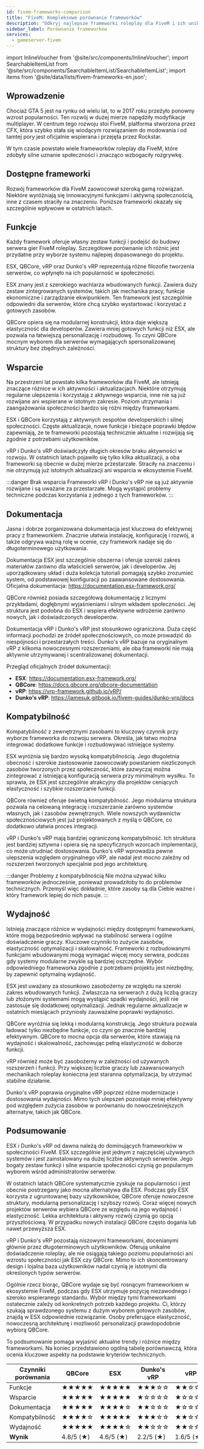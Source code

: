 ```yaml
---
id: fivem-frameworks-comparison
title: "FiveM: Kompleksowe porównanie frameworków"
description: "Odkryj najlepsze frameworki roleplay dla FiveM i ich unikalne funkcje, które wzbogacą Twoje doświadczenie w GTA 5 multiplayer → Sprawdź teraz"
sidebar_label: Porównanie frameworków
services:
  - gameserver-fivem
---
```


import InlineVoucher from '@site/src/components/InlineVoucher';
import SearchableItemList from '@site/src/components/SearchableItemList/SearchableItemList';
import items from '@site/data/lists/fivem-frameworks-en.json';

## Wprowadzenie

Chociaż GTA 5 jest na rynku od wielu lat, to w 2017 roku przeżyło ponowny wzrost popularności. Ten rozwój w dużej mierze napędziły modyfikacje multiplayer. W centrum tego rozwoju stoi FiveM, platforma stworzona przez CFX, która szybko stała się wiodącym rozwiązaniem do modowania i od tamtej pory jest oficjalnie wspierana i przejęta przez Rockstar.

W tym czasie powstało wiele frameworków roleplay dla FiveM, które zdobyły silne uznanie społeczności i znacząco wzbogaciły rozgrywkę.

<InlineVoucher />

## Dostępne frameworki
Rozwój frameworków dla FiveM zaowocował szeroką gamą rozwiązań. Niektóre wyróżniają się innowacyjnymi funkcjami i aktywną społecznością, inne z czasem straciły na znaczeniu. Poniższe frameworki okazały się szczególnie wpływowe w ostatnich latach.

<SearchableItemList items={items} />



## Funkcje
Każdy framework oferuje własny zestaw funkcji i podejść do budowy serwera gier FiveM roleplay. Szczegółowe porównanie ich różnic jest przydatne przy wyborze systemu najlepiej dopasowanego do projektu.

ESX, QBCore, vRP oraz Dunko's vRP reprezentują różne filozofie tworzenia serwerów, co wpłynęło na ich popularność w społeczności.

ESX znany jest z szerokiego wachlarza wbudowanych funkcji. Zawiera duży zestaw zintegrowanych systemów, takich jak mechanika pracy, funkcje ekonomiczne i zarządzanie ekwipunkiem. Ten framework jest szczególnie odpowiedni dla serwerów, które chcą szybko wystartować i korzystać z gotowych zasobów.

QBCore opiera się na modularnej konstrukcji, która daje większą elastyczność dla developerów. Zawiera mniej gotowych funkcji niż ESX, ale pozwala na łatwiejszą personalizację i rozbudowę. To czyni QBCore mocnym wyborem dla serwerów wymagających spersonalizowanej struktury bez zbędnych zależności.


## Wsparcie
Na przestrzeni lat powstało kilka frameworków dla FiveM, ale istnieją znaczące różnice w ich aktywności i aktualizacjach. Niektóre otrzymują regularne ulepszenia i korzystają z aktywnego wsparcia, inne nie są już rozwijane ani wspierane w istotnym zakresie. Poziom utrzymania i zaangażowania społeczności bardzo się różni między frameworkami.

ESX i QBCore korzystają z aktywnych zespołów developerskich i silnej społeczności. Częste aktualizacje, nowe funkcje i bieżące poprawki błędów zapewniają, że te frameworki pozostają technicznie aktualne i rozwijają się zgodnie z potrzebami użytkowników.

vRP i Dunko's vRP doświadczyły długich okresów braku aktywności w rozwoju. W ostatnich latach pojawiło się tylko kilka aktualizacji, a oba frameworki są obecnie w dużej mierze przestarzałe. Straciły na znaczeniu i nie otrzymują już istotnych aktualizacji ani wsparcia w ekosystemie FiveM.

:::danger Brak wsparcia
Frameworki vRP i Dunko's vRP nie są już aktywnie rozwijane i są uważane za przestarzałe. Mogą wystąpić problemy techniczne podczas korzystania z jednego z tych frameworków.
:::



## Dokumentacja

Jasna i dobrze zorganizowana dokumentacja jest kluczowa do efektywnej pracy z frameworkiem. Znacznie ułatwia instalację, konfigurację i rozwój, a także odgrywa ważną rolę w ocenie, czy framework nadaje się do długoterminowego użytkowania.

Dokumentacja ESX jest szczególnie obszerna i oferuje szeroki zakres materiałów zarówno dla właścicieli serwerów, jak i developerów. Jej uporządkowany układ i duża kolekcja tutoriali pomagają szybko zrozumieć system, od podstawowej konfiguracji po zaawansowane dostosowania.
Oficjalna dokumentacja: https://documentation.esx-framework.org/

QBCore również posiada szczegółową dokumentację z licznymi przykładami, dogłębnymi wyjaśnieniami i silnym wkładem społeczności. Jej struktura jest podobna do ESX i wspiera efektywne wdrożenie zarówno nowych, jak i doświadczonych developerów.

Dokumentacja vRP i Dunko's vRP jest stosunkowo ograniczona. Duża część informacji pochodzi ze źródeł społecznościowych, co może prowadzić do niespójności i przestarzałych treści. Dunko's vRP bazuje na oryginalnym vRP z kilkoma nowoczesnymi rozszerzeniami, ale oba frameworki nie mają aktywnie utrzymywanej i scentralizowanej dokumentacji.

Przegląd oficjalnych źródeł dokumentacji:

- **ESX**: https://documentation.esx-framework.org/
- **QBCore**: https://docs.qbcore.org/qbcore-documentation
- **vRP**: https://vrp-framework.github.io/vRP/
- **Dunko's vRP**: https://jamesuk.gitbook.io/fivem-guides/dunko-vrp/docs

## Kompatybilność

Kompatybilność z zewnętrznymi zasobami to kluczowy czynnik przy wyborze frameworka do rozwoju serwera. Określa, jak łatwo można integrować dodatkowe funkcje i rozbudowywać istniejące systemy.

ESX wyróżnia się bardzo wysoką kompatybilnością. Jego długoletnia obecność i szerokie zastosowanie zaowocowały powstaniem niezliczonych zasobów tworzonych przez społeczność, które zazwyczaj można zintegrować z istniejącą konfiguracją serwera przy minimalnym wysiłku. To sprawia, że ESX jest szczególnie atrakcyjny dla projektów ceniących elastyczność i szybkie rozszerzanie funkcji.

QBCore również oferuje świetną kompatybilność. Jego modularna struktura pozwala na celowaną integrację i rozszerzanie zarówno systemów własnych, jak i zasobów zewnętrznych. Wiele nowszych wydawnictw społecznościowych jest już projektowanych z myślą o QBCore, co dodatkowo ułatwia proces integracji.

vRP i Dunko's vRP mają bardziej ograniczoną kompatybilność. Ich struktura jest bardziej sztywna i opiera się na specyficznych wzorcach implementacji, co może utrudniać dostosowania. Dunko's vRP wprowadza pewne ulepszenia względem oryginalnego vRP, ale nadal jest mocno zależny od rozszerzeń tworzonych specjalnie pod jego architekturę.

:::danger Problemy z kompatybilnością
Nie można używać kilku frameworków jednocześnie, ponieważ prowadziłoby to do problemów technicznych. Przemyśl więc dokładnie, które zasoby są dla Ciebie ważne i który framework lepiej do nich pasuje.
:::

## Wydajność

Istnieją znaczące różnice w wydajności między dostępnymi frameworkami, które mogą bezpośrednio wpływać na stabilność serwera i ogólne doświadczenie graczy. Kluczowe czynniki to zużycie zasobów, elastyczność optymalizacji i skalowalność. Frameworki z rozbudowanymi funkcjami wbudowanymi mogą wymagać więcej mocy serwera, podczas gdy systemy modularne zwykle są bardziej oszczędne. Wybór odpowiedniego frameworka zgodnie z potrzebami projektu jest niezbędny, by zapewnić optymalną wydajność.

ESX jest uważany za stosunkowo zasobożerny ze względu na szeroki zakres wbudowanych funkcji. Zwłaszcza na serwerach z dużą liczbą graczy lub złożonymi systemami mogą wystąpić spadki wydajności, jeśli nie zastosuje się dodatkowej optymalizacji. Jednak regularne aktualizacje w ostatnich miesiącach przyniosły zauważalne poprawki wydajności.

QBCore wyróżnia się lekką i modularną konstrukcją. Jego struktura pozwala ładować tylko niezbędne funkcje, co czyni go znacznie bardziej efektywnym. QBCore to mocna opcja dla serwerów, które stawiają na wydajność i skalowalność, zachowując pełną elastyczność w doborze funkcji.

vRP również może być zasobożerny w zależności od używanych rozszerzeń i funkcji. Przy większej liczbie graczy lub zaawansowanych mechanikach roleplay konieczna jest staranna optymalizacja, by utrzymać stabilne działanie.

Dunko's vRP poprawia oryginalne vRP poprzez różne modernizacje i dostosowania wydajności. Mimo tych ulepszeń pozostaje mniej efektywny pod względem zużycia zasobów w porównaniu do nowocześniejszych alternatyw, takich jak QBCore.

## Podsumowanie

ESX i Dunko's vRP od dawna należą do dominujących frameworków w społeczności FiveM. ESX szczególnie jest jednym z najczęściej używanych systemów i jest zainstalowany na dużej liczbie aktywnych serwerów. Jego bogaty zestaw funkcji i silne wsparcie społeczności czynią go popularnym wyborem wśród administratorów serwerów.

W ostatnich latach QBCore systematycznie zyskuje na popularności i jest obecnie postrzegany jako mocna alternatywa dla ESX. Podczas gdy ESX korzysta z ugruntowanej bazy użytkowników, QBCore oferuje nowoczesne struktury, modularną personalizację i szybszy rozwój. Coraz więcej nowych projektów serwerów wybiera QBCore ze względu na jego wydajność i elastyczność. Lekka architektura i aktywny rozwój czynią go opcją przyszłościową. W przypadku nowych instalacji QBCore często dogania lub nawet przewyższa ESX.

vRP i Dunko's vRP pozostają niszowymi frameworkami, docenianymi głównie przez długoterminowych użytkowników. Oferują unikalne doświadczenie roleplay, ale nie osiągają takiego poziomu popularności ani wzrostu społeczności jak ESX czy QBCore. Mimo to ich skoncentrowany design i lojalna baza użytkowników nadal czynią je istotnymi dla określonych typów serwerów.

Ogólnie rzecz biorąc, QBCore wydaje się być rosnącym frameworkiem w ekosystemie FiveM, podczas gdy ESX utrzymuje pozycję niezawodnego i szeroko wspieranego standardu. Wybór między tymi frameworkami ostatecznie zależy od konkretnych potrzeb każdego projektu. Ci, którzy szukają sprawdzonego systemu z dużym wyborem gotowych zasobów, znajdą w ESX odpowiednie rozwiązanie. Osoby preferujące elastyczność, nowoczesną architekturę i możliwość personalizacji prawdopodobnie wybiorą QBCore.

To podsumowanie pomaga wyjaśnić aktualne trendy i różnice między frameworkami. Na koniec przedstawiono ogólną tabelę porównawczą, która ocenia kluczowe aspekty na podstawie kryteriów technicznych.

| Czynniki porównania | QBCore    | ESX       | Dunko's vRP | vRP       |
| ------------------- | --------- | --------- | ----------- | --------- |
| Funkcje             | ★★★★★     | ★★★★★     | ★★★☆☆       | ★★☆☆☆     |
| Wsparcie            | ★★★★★     | ★★★★★     | ★☆☆☆☆       | ★☆☆☆☆     |
| Dokumentacja        | ★★★★★     | ★★★★☆     | ★★☆☆☆       | ★☆☆☆☆     |
| Kompatybilność      | ★★★★☆     | ★★★★★     | ★★★☆☆       | ★★☆☆☆     |
| Wydajność           | ★★★★★     | ★★★★☆     | ★★☆☆☆       | ★★☆☆☆     |
| **Wynik**           | 4.8/5 (★) | 4.6/5 (★) | 2.2/5 (★)   | 1.6/5 (★) |

<InlineVoucher />